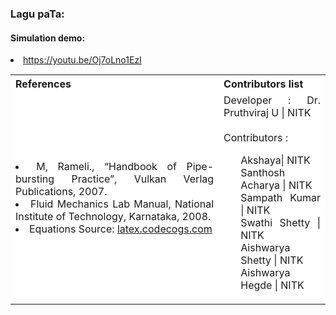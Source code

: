 ### Lagu paTa:

#### Simulation demo:
<li><a href="https://youtu.be/Oj7oLno1EzI">https://youtu.be/Oj7oLno1EzI</a></li>


<table style="text-align:justify;margin-top: 15px">
  <tr style="background-color: white">
    <th>References</th>
    <th>Contributors list</th>
  </tr>
  <tr style="background-color: white">
    <td>
    <li>M, Rameli., “Handbook of Pipe-bursting Practice”, Vulkan Verlag Publications, 2007.</li>
    <li>Fluid Mechanics Lab Manual, National Institute of Technology, Karnataka, 2008.</li>
    <li>Equations Source: <a href="http://latex.codecogs.com/">latex.codecogs.com</a></li>
   </td>
    <td>Developer : Dr. Pruthviraj U | NITK</br></br>
    Contributors :
    <ul style="list-style-type: none;">
    <li>Akshaya| NITK</li>
    <li>Santhosh Acharya | NITK</li>
    <li>Sampath Kumar | NITK</li>
    <li>Swathi Shetty | NITK</li>
    <li>Aishwarya Shetty | NITK</li>
    <li>Aishwarya Hegde | NITK</li>
     </ul></td>
  </tr>
</table>


 
 
 

